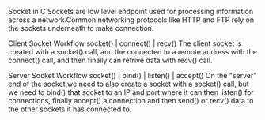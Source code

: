 Socket in C
Sockets are low level endpoint used for processing information across a network.Common networking protocols like HTTP and FTP rely on the sockets underneath to make connection.



Client Socket Workflow
socket() | connect() | recv()
The client socket is created with a socket() call, and the connected to a remote address with the connect() call, and then finally can retrive data with recv() call.



Server Socket Workflow
socket() | bind() | listen() | accept()
On the "server" end of the socket,we need to also create a socket with a socket() call, but we need to bind() that socket to an IP and port where it can then listen() for connections, finally accept() a connection and then send() or recv() data to the other sockets it has connected to.

